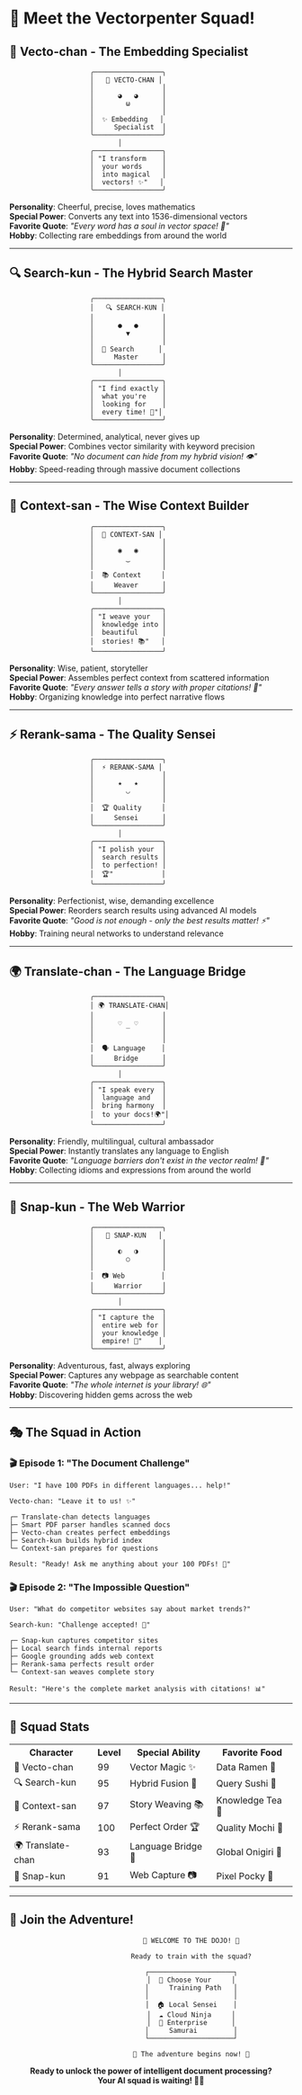 # 🎌 Meet the Vectorpenter Squad!

## 🤖 **Vecto-chan** - The Embedding Specialist

```
                    ╭─────────────────╮
                    │   🤖 VECTO-CHAN │
                    │                 │
                    │      ◕   ◕      │
                    │        ω        │
                    │                 │
                    │  ✨ Embedding   │
                    │     Specialist  │
                    ╰─────────────────╯
                           │
                    ╭─────────────────╮
                    │ "I transform    │
                    │  your words     │
                    │  into magical   │
                    │  vectors! ✨"   │
                    ╰─────────────────╯
```

**Personality**: Cheerful, precise, loves mathematics  
**Special Power**: Converts any text into 1536-dimensional vectors  
**Favorite Quote**: *"Every word has a soul in vector space! 🌟"*  
**Hobby**: Collecting rare embeddings from around the world

---

## 🔍 **Search-kun** - The Hybrid Search Master

```
                    ╭─────────────────╮
                    │   🔍 SEARCH-KUN │
                    │                 │
                    │      ●   ●      │
                    │        ▼        │
                    │                 │
                    │  🎯 Search      │
                    │     Master      │
                    ╰─────────────────╯
                           │
                    ╭─────────────────╮
                    │ "I find exactly │
                    │  what you're    │
                    │  looking for    │
                    │  every time! 🎯"│
                    ╰─────────────────╯
```

**Personality**: Determined, analytical, never gives up  
**Special Power**: Combines vector similarity with keyword precision  
**Favorite Quote**: *"No document can hide from my hybrid vision! 👁️"*  
**Hobby**: Speed-reading through massive document collections

---

## 🌸 **Context-san** - The Wise Context Builder

```
                    ╭─────────────────╮
                    │  🌸 CONTEXT-SAN │
                    │                 │
                    │      ◉   ◉      │
                    │        ‿        │
                    │                 │
                    │  📚 Context     │
                    │     Weaver      │
                    ╰─────────────────╯
                           │
                    ╭─────────────────╮
                    │ "I weave your   │
                    │  knowledge into │
                    │  beautiful      │
                    │  stories! 📚"   │
                    ╰─────────────────╯
```

**Personality**: Wise, patient, storyteller  
**Special Power**: Assembles perfect context from scattered information  
**Favorite Quote**: *"Every answer tells a story with proper citations! 📖"*  
**Hobby**: Organizing knowledge into perfect narrative flows

---

## ⚡ **Rerank-sama** - The Quality Sensei

```
                    ╭─────────────────╮
                    │  ⚡ RERANK-SAMA │
                    │                 │
                    │      ★   ★      │
                    │        ◡        │
                    │                 │
                    │  🏆 Quality     │
                    │     Sensei      │
                    ╰─────────────────╯
                           │
                    ╭─────────────────╮
                    │ "I polish your  │
                    │  search results │
                    │  to perfection! │
                    │  🏆"            │
                    ╰─────────────────╯
```

**Personality**: Perfectionist, wise, demanding excellence  
**Special Power**: Reorders search results using advanced AI models  
**Favorite Quote**: *"Good is not enough - only the best results matter! ⚡"*  
**Hobby**: Training neural networks to understand relevance

---

## 🌍 **Translate-chan** - The Language Bridge

```
                    ╭─────────────────╮
                    │ 🌍 TRANSLATE-CHAN│
                    │                 │
                    │      ♡   ♡      │
                    │        ‾        │
                    │                 │
                    │  🗣️ Language    │
                    │     Bridge      │
                    ╰─────────────────╯
                           │
                    ╭─────────────────╮
                    │ "I speak every  │
                    │  language and   │
                    │  bring harmony  │
                    │  to your docs!🌍"│
                    ╰─────────────────╯
```

**Personality**: Friendly, multilingual, cultural ambassador  
**Special Power**: Instantly translates any language to English  
**Favorite Quote**: *"Language barriers don't exist in the vector realm! 🌈"*  
**Hobby**: Collecting idioms and expressions from around the world

---

## 📸 **Snap-kun** - The Web Warrior

```
                    ╭─────────────────╮
                    │   📸 SNAP-KUN   │
                    │                 │
                    │      ◐   ◑      │
                    │        ○        │
                    │                 │
                    │  📷 Web         │
                    │     Warrior     │
                    ╰─────────────────╯
                           │
                    ╭─────────────────╮
                    │ "I capture the  │
                    │  entire web for │
                    │  your knowledge │
                    │  empire! 📸"    │
                    ╰─────────────────╯
```

**Personality**: Adventurous, fast, always exploring  
**Special Power**: Captures any webpage as searchable content  
**Favorite Quote**: *"The whole internet is your library! 🌐"*  
**Hobby**: Discovering hidden gems across the web

---

## 🎭 **The Squad in Action**

### **🎬 Episode 1: "The Document Challenge"**

```
User: "I have 100 PDFs in different languages... help!"

Vecto-chan: "Leave it to us! ✨"
            
┌─ Translate-chan detects languages
├─ Smart PDF parser handles scanned docs  
├─ Vecto-chan creates perfect embeddings
├─ Search-kun builds hybrid index
└─ Context-san prepares for questions

Result: "Ready! Ask me anything about your 100 PDFs! 🎉"
```

### **🎬 Episode 2: "The Impossible Question"**

```
User: "What do competitor websites say about market trends?"

Search-kun: "Challenge accepted! 🎯"

┌─ Snap-kun captures competitor sites
├─ Local search finds internal reports
├─ Google grounding adds web context
├─ Rerank-sama perfects result order
└─ Context-san weaves complete story

Result: "Here's the complete market analysis with citations! 📊"
```

---

## 🎌 **Squad Stats**

<table>
<tr>
<th>Character</th>
<th>Level</th>
<th>Special Ability</th>
<th>Favorite Food</th>
</tr>
<tr>
<td>🤖 Vecto-chan</td>
<td>99</td>
<td>Vector Magic ✨</td>
<td>Data Ramen 🍜</td>
</tr>
<tr>
<td>🔍 Search-kun</td>
<td>95</td>
<td>Hybrid Fusion 🎯</td>
<td>Query Sushi 🍣</td>
</tr>
<tr>
<td>🌸 Context-san</td>
<td>97</td>
<td>Story Weaving 📚</td>
<td>Knowledge Tea 🍵</td>
</tr>
<tr>
<td>⚡ Rerank-sama</td>
<td>100</td>
<td>Perfect Order 🏆</td>
<td>Quality Mochi 🍡</td>
</tr>
<tr>
<td>🌍 Translate-chan</td>
<td>93</td>
<td>Language Bridge 🌈</td>
<td>Global Onigiri 🍙</td>
</tr>
<tr>
<td>📸 Snap-kun</td>
<td>91</td>
<td>Web Capture 📷</td>
<td>Pixel Pocky 🥢</td>
</tr>
</table>

---

## 🎊 **Join the Adventure!**

<div align="center">

```
                    🌸 WELCOME TO THE DOJO! 🌸
                           
                    Ready to train with the squad?
                         
                    ┌─────────────────────┐
                    │  🎯 Choose Your     │
                    │     Training Path   │
                    │                     │
                    │  🏠 Local Sensei    │
                    │  ☁️ Cloud Ninja     │
                    │  🏢 Enterprise      │
                    │     Samurai         │
                    └─────────────────────┘
                           
                    🌟 The adventure begins now! 🌟
```

**Ready to unlock the power of intelligent document processing?**  
**Your AI squad is waiting! 🎌✨**

</div>
